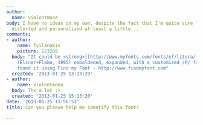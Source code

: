 ```yaml
---
author:
  name: violentmona
body: I have no ideas on my own, despite the fact that I'm quite sure the font is
  distorted and personalized at least a little...
comments:
- author:
    name: fvilanakis
    picture: 123289
  body: "It could be <strong>[[http://www.myfonts.com/fonts/ef/litera/|Litera EF Heavy]]</strong>
    (Elsner+Flake, 1995) emboldened, expanded, with a customized /P/ for \"PERSONAL\"\r\n\r\n-----------------------------------------------\r\nI
    found it using Find my Font - http://www.findmyfont.com"
  created: '2013-01-25 13:13:29'
- author:
    name: violentmona
  body: Thx a lot :)
  created: '2013-01-25 15:13:20'
date: '2013-01-25 11:56:52'
title: Can you please help me identify this font?

---
```

